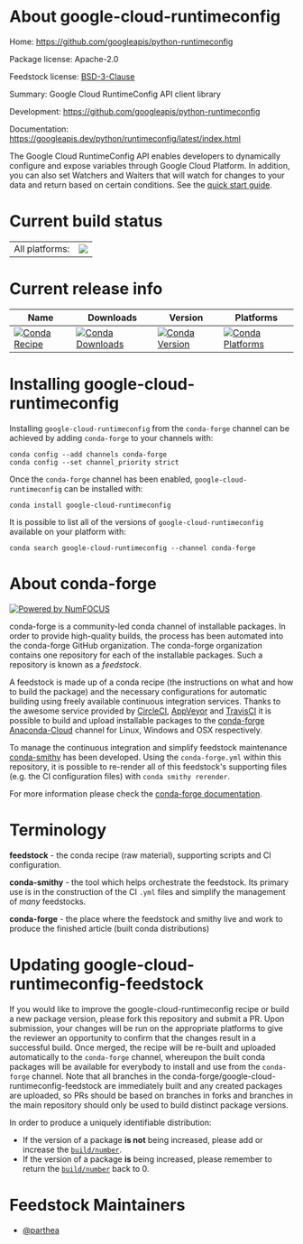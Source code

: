 About google-cloud-runtimeconfig
================================

Home: https://github.com/googleapis/python-runtimeconfig

Package license: Apache-2.0

Feedstock license: [BSD-3-Clause](https://github.com/conda-forge/google-cloud-runtimeconfig-feedstock/blob/master/LICENSE.txt)

Summary: Google Cloud RuntimeConfig API client library

Development: https://github.com/googleapis/python-runtimeconfig

Documentation: https://googleapis.dev/python/runtimeconfig/latest/index.html

The Google Cloud RuntimeConfig API enables developers to dynamically configure and expose variables through Google Cloud Platform. In addition, you can also set Watchers and Waiters that will watch for changes to your data and return based on certain conditions.
See the [quick start guide](https://googleapis.dev/python/runtimeconfig/latest/index.html#quick-start).

Current build status
====================


<table><tr><td>All platforms:</td>
    <td>
      <a href="https://dev.azure.com/conda-forge/feedstock-builds/_build/latest?definitionId=9618&branchName=master">
        <img src="https://dev.azure.com/conda-forge/feedstock-builds/_apis/build/status/google-cloud-runtimeconfig-feedstock?branchName=master">
      </a>
    </td>
  </tr>
</table>

Current release info
====================

| Name | Downloads | Version | Platforms |
| --- | --- | --- | --- |
| [![Conda Recipe](https://img.shields.io/badge/recipe-google--cloud--runtimeconfig-green.svg)](https://anaconda.org/conda-forge/google-cloud-runtimeconfig) | [![Conda Downloads](https://img.shields.io/conda/dn/conda-forge/google-cloud-runtimeconfig.svg)](https://anaconda.org/conda-forge/google-cloud-runtimeconfig) | [![Conda Version](https://img.shields.io/conda/vn/conda-forge/google-cloud-runtimeconfig.svg)](https://anaconda.org/conda-forge/google-cloud-runtimeconfig) | [![Conda Platforms](https://img.shields.io/conda/pn/conda-forge/google-cloud-runtimeconfig.svg)](https://anaconda.org/conda-forge/google-cloud-runtimeconfig) |

Installing google-cloud-runtimeconfig
=====================================

Installing `google-cloud-runtimeconfig` from the `conda-forge` channel can be achieved by adding `conda-forge` to your channels with:

```
conda config --add channels conda-forge
conda config --set channel_priority strict
```

Once the `conda-forge` channel has been enabled, `google-cloud-runtimeconfig` can be installed with:

```
conda install google-cloud-runtimeconfig
```

It is possible to list all of the versions of `google-cloud-runtimeconfig` available on your platform with:

```
conda search google-cloud-runtimeconfig --channel conda-forge
```


About conda-forge
=================

[![Powered by NumFOCUS](https://img.shields.io/badge/powered%20by-NumFOCUS-orange.svg?style=flat&colorA=E1523D&colorB=007D8A)](http://numfocus.org)

conda-forge is a community-led conda channel of installable packages.
In order to provide high-quality builds, the process has been automated into the
conda-forge GitHub organization. The conda-forge organization contains one repository
for each of the installable packages. Such a repository is known as a *feedstock*.

A feedstock is made up of a conda recipe (the instructions on what and how to build
the package) and the necessary configurations for automatic building using freely
available continuous integration services. Thanks to the awesome service provided by
[CircleCI](https://circleci.com/), [AppVeyor](https://www.appveyor.com/)
and [TravisCI](https://travis-ci.com/) it is possible to build and upload installable
packages to the [conda-forge](https://anaconda.org/conda-forge)
[Anaconda-Cloud](https://anaconda.org/) channel for Linux, Windows and OSX respectively.

To manage the continuous integration and simplify feedstock maintenance
[conda-smithy](https://github.com/conda-forge/conda-smithy) has been developed.
Using the ``conda-forge.yml`` within this repository, it is possible to re-render all of
this feedstock's supporting files (e.g. the CI configuration files) with ``conda smithy rerender``.

For more information please check the [conda-forge documentation](https://conda-forge.org/docs/).

Terminology
===========

**feedstock** - the conda recipe (raw material), supporting scripts and CI configuration.

**conda-smithy** - the tool which helps orchestrate the feedstock.
                   Its primary use is in the construction of the CI ``.yml`` files
                   and simplify the management of *many* feedstocks.

**conda-forge** - the place where the feedstock and smithy live and work to
                  produce the finished article (built conda distributions)


Updating google-cloud-runtimeconfig-feedstock
=============================================

If you would like to improve the google-cloud-runtimeconfig recipe or build a new
package version, please fork this repository and submit a PR. Upon submission,
your changes will be run on the appropriate platforms to give the reviewer an
opportunity to confirm that the changes result in a successful build. Once
merged, the recipe will be re-built and uploaded automatically to the
`conda-forge` channel, whereupon the built conda packages will be available for
everybody to install and use from the `conda-forge` channel.
Note that all branches in the conda-forge/google-cloud-runtimeconfig-feedstock are
immediately built and any created packages are uploaded, so PRs should be based
on branches in forks and branches in the main repository should only be used to
build distinct package versions.

In order to produce a uniquely identifiable distribution:
 * If the version of a package **is not** being increased, please add or increase
   the [``build/number``](https://docs.conda.io/projects/conda-build/en/latest/resources/define-metadata.html#build-number-and-string).
 * If the version of a package **is** being increased, please remember to return
   the [``build/number``](https://docs.conda.io/projects/conda-build/en/latest/resources/define-metadata.html#build-number-and-string)
   back to 0.

Feedstock Maintainers
=====================

* [@parthea](https://github.com/parthea/)

